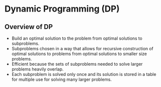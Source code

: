 # Dynamic Programming (DP)

## Overview of DP
- Build an optimal solution to the problem from optimal solutions to subproblems.
- Subproblems chosen in a way that allows for recursive construction of optimal solutions to problems from optimal solutions to smaller size problems.
- Efficient because the sets of subproblems needed to solve larger problems heavily overlap. 
- Each subproblem is solved only once and its solution is stored in a table for multiple use for solving many larger problems.
